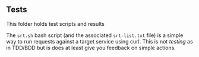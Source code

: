 ## Tests

This folder holds test scripts and results 

The `srt.sh` bash script (and the associated `srt-list.txt` file) is a simple way to run requests against a target service using curl. This is not *testing* as in TDD/BDD but is does at least give you feedback on simple actions.
